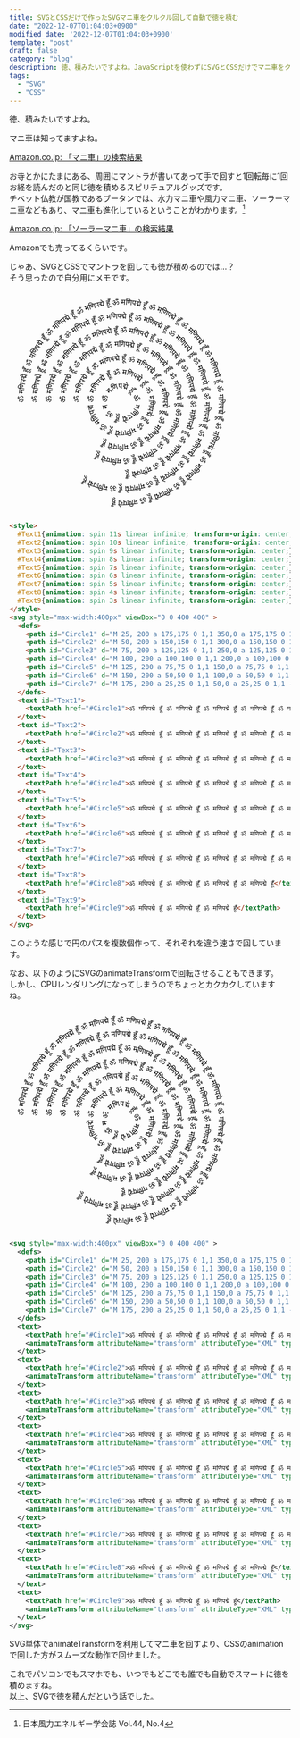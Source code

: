 ```yaml
---
title: SVGとCSSだけで作ったSVGマニ車をクルクル回して自動で徳を積む
date: "2022-12-07T01:04:03+0900"
modified_date: '2022-12-07T01:04:03+0900'
template: "post"
draft: false
category: "blog"
description: 徳、積みたいですよね。JavaScriptを使わずにSVGとCSSだけでマニ車をクルクル回して自動で徳を積みたいこと、ありますよね。僕はあるので自分用にメモです。
tags:
  - "SVG"
  - "CSS"
---
```


徳、積みたいですよね。

マニ車は知ってますよね。

<a target="_blank" href="https://www.amazon.co.jp/gp/search?ie=UTF8&tag=nishidemasami-22&linkCode=ur2&linkId=d1ba0bb31ef3d317b4a5c8ad6af3095d&camp=247&creative=1211&index=aps&keywords=マニ車">Amazon.co.jp: 「マニ車」の検索結果</a>

お寺とかにたまにある、周囲にマントラが書いてあって手で回すと1回転毎に1回お経を読んだのと同じ徳を積めるスピリチュアルグッズです。  
チベット仏教が国教であるブータンでは、水力マニ車や風力マニ車、ソーラーマニ車などもあり、マニ車も進化しているということがわかります。[^1]

<a target="_blank" href="https://www.amazon.co.jp/gp/search?ie=UTF8&tag=nishidemasami-22&linkCode=ur2&linkId=d1ba0bb31ef3d317b4a5c8ad6af3095d&camp=247&creative=1211&index=aps&keywords=ソーラーマニ車">Amazon.co.jp: 「ソーラーマニ車」の検索結果</a>

Amazonでも売ってるくらいです。

[^1]: 日本風力エネルギー学会誌 Vol.44, No.4

じゃあ、SVGとCSSでマントラを回しても徳が積めるのでは…？  
そう思ったので自分用にメモです。

<style>
  #Text1{animation: spin 11s linear infinite; transform-origin: center;}
  #Text2{animation: spin 10s linear infinite; transform-origin: center;}
  #Text3{animation: spin 9s linear infinite; transform-origin: center;}
  #Text4{animation: spin 8s linear infinite; transform-origin: center;}
  #Text5{animation: spin 7s linear infinite; transform-origin: center;}
  #Text6{animation: spin 6s linear infinite; transform-origin: center;}
  #Text7{animation: spin 5s linear infinite; transform-origin: center;}
  #Text8{animation: spin 4s linear infinite; transform-origin: center;}
  #Text9{animation: spin 3s linear infinite; transform-origin: center;}
</style>
<svg style="max-width:400px" viewBox="0 0 400 400" >
  <defs>
    <path id="Circle1" d="M 25, 200 a 175,175 0 1,1 350,0 a 175,175 0 1,1 -350,0" />
    <path id="Circle2" d="M 50, 200 a 150,150 0 1,1 300,0 a 150,150 0 1,1 -300,0" />
    <path id="Circle3" d="M 75, 200 a 125,125 0 1,1 250,0 a 125,125 0 1,1 -250,0" />
    <path id="Circle4" d="M 100, 200 a 100,100 0 1,1 200,0 a 100,100 0 1,1 -200,0" />
    <path id="Circle5" d="M 125, 200 a 75,75 0 1,1 150,0 a 75,75 0 1,1 -150,0" />
    <path id="Circle6" d="M 150, 200 a 50,50 0 1,1 100,0 a 50,50 0 1,1 -100,0" />
    <path id="Circle7" d="M 175, 200 a 25,25 0 1,1 50,0 a 25,25 0 1,1 -50,0" />
  </defs>
  <text id="Text1">
    <textPath href="#Circle1">ॐ मणिपद्मे हूँ ॐ मणिपद्मे हूँ ॐ मणिपद्मे हूँ ॐ मणिपद्मे हूँ ॐ मणिपद्मे हूँ ॐ मणिपद्मे हूँ ॐ मणिपद्मे हूँ ॐ मणिपद्मे हूँ ॐ मणिपद्मे हूँ ॐ मणिपद्मे हूँ ॐ मणिपद्मे हूँ ॐ मणिपद्मे हूँ ॐ मणिपद्मे हूँ</textPath>
  </text>
  <text id="Text2">
    <textPath href="#Circle2">ॐ मणिपद्मे हूँ ॐ मणिपद्मे हूँ ॐ मणिपद्मे हूँ ॐ मणिपद्मे हूँ ॐ मणिपद्मे हूँ ॐ मणिपद्मे हूँ ॐ मणिपद्मे हूँ ॐ मणिपद्मे हूँ ॐ मणिपद्मे हूँ ॐ मणिपद्मे हूँ ॐ मणिपद्मे हूँ ॐ मणिपद्मे हूँ</textPath>
  </text>
  <text id="Text3">
    <textPath href="#Circle3">ॐ मणिपद्मे हूँ ॐ मणिपद्मे हूँ ॐ मणिपद्मे हूँ ॐ मणिपद्मे हूँ ॐ मणिपद्मे हूँ ॐ मणिपद्मे हूँ ॐ मणिपद्मे हूँ ॐ मणिपद्मे हूँ ॐ मणिपद्मे हूँ</textPath>
  </text>
  <text id="Text4">
    <textPath href="#Circle4">ॐ मणिपद्मे हूँ ॐ मणिपद्मे हूँ ॐ मणिपद्मे हूँ ॐ मणिपद्मे हूँ ॐ मणिपद्मे हूँ ॐ मणिपद्मे हूँ ॐ मणिपद्मे हूँ ॐ मणिपद्मे हूँ</textPath>
  </text>
  <text id="Text5">
    <textPath href="#Circle5">ॐ मणिपद्मे हूँ ॐ मणिपद्मे हूँ ॐ मणिपद्मे हूँ ॐ मणिपद्मे हूँ ॐ मणिपद्मे हूँ ॐ मणिपद्मे हूँ</textPath>
  </text>
  <text id="Text6">
    <textPath href="#Circle6">ॐ मणिपद्मे हूँ ॐ मणिपद्मे हूँ ॐ मणिपद्मे हूँ ॐ मणिपद्मे हूँ ॐ मणिपद्मे हूँ ॐ मणिपद्मे हूँ</textPath>
  </text>
  <text id="Text7">
    <textPath href="#Circle7">ॐ मणिपद्मे हूँ ॐ मणिपद्मे हूँ ॐ मणिपद्मे हूँ ॐ मणिपद्मे हूँ ॐ मणिपद्मे हूँ ॐ मणिपद्मे हूँ</textPath>
  </text>
  <text id="Text8">
    <textPath href="#Circle8">ॐ मणिपद्मे हूँ ॐ मणिपद्मे हूँ ॐ मणिपद्मे हूँ ॐ मणिपद्मे हूँ</textPath>
  </text>
  <text id="Text9">
    <textPath href="#Circle9">ॐ मणिपद्मे हूँ ॐ मणिपद्मे हूँ ॐ मणिपद्मे हूँ</textPath>
  </text>
</svg>

```html
<style>
  #Text1{animation: spin 11s linear infinite; transform-origin: center;}
  #Text2{animation: spin 10s linear infinite; transform-origin: center;}
  #Text3{animation: spin 9s linear infinite; transform-origin: center;}
  #Text4{animation: spin 8s linear infinite; transform-origin: center;}
  #Text5{animation: spin 7s linear infinite; transform-origin: center;}
  #Text6{animation: spin 6s linear infinite; transform-origin: center;}
  #Text7{animation: spin 5s linear infinite; transform-origin: center;}
  #Text8{animation: spin 4s linear infinite; transform-origin: center;}
  #Text9{animation: spin 3s linear infinite; transform-origin: center;}
</style>
<svg style="max-width:400px" viewBox="0 0 400 400" >
  <defs>
    <path id="Circle1" d="M 25, 200 a 175,175 0 1,1 350,0 a 175,175 0 1,1 -350,0" />
    <path id="Circle2" d="M 50, 200 a 150,150 0 1,1 300,0 a 150,150 0 1,1 -300,0" />
    <path id="Circle3" d="M 75, 200 a 125,125 0 1,1 250,0 a 125,125 0 1,1 -250,0" />
    <path id="Circle4" d="M 100, 200 a 100,100 0 1,1 200,0 a 100,100 0 1,1 -200,0" />
    <path id="Circle5" d="M 125, 200 a 75,75 0 1,1 150,0 a 75,75 0 1,1 -150,0" />
    <path id="Circle6" d="M 150, 200 a 50,50 0 1,1 100,0 a 50,50 0 1,1 -100,0" />
    <path id="Circle7" d="M 175, 200 a 25,25 0 1,1 50,0 a 25,25 0 1,1 -50,0" />
  </defs>
  <text id="Text1">
    <textPath href="#Circle1">ॐ मणिपद्मे हूँ ॐ मणिपद्मे हूँ ॐ मणिपद्मे हूँ ॐ मणिपद्मे हूँ ॐ मणिपद्मे हूँ ॐ मणिपद्मे हूँ ॐ मणिपद्मे हूँ ॐ मणिपद्मे हूँ ॐ मणिपद्मे हूँ ॐ मणिपद्मे हूँ ॐ मणिपद्मे हूँ ॐ मणिपद्मे हूँ ॐ मणिपद्मे हूँ</textPath>
  </text>
  <text id="Text2">
    <textPath href="#Circle2">ॐ मणिपद्मे हूँ ॐ मणिपद्मे हूँ ॐ मणिपद्मे हूँ ॐ मणिपद्मे हूँ ॐ मणिपद्मे हूँ ॐ मणिपद्मे हूँ ॐ मणिपद्मे हूँ ॐ मणिपद्मे हूँ ॐ मणिपद्मे हूँ ॐ मणिपद्मे हूँ ॐ मणिपद्मे हूँ ॐ मणिपद्मे हूँ</textPath>
  </text>
  <text id="Text3">
    <textPath href="#Circle3">ॐ मणिपद्मे हूँ ॐ मणिपद्मे हूँ ॐ मणिपद्मे हूँ ॐ मणिपद्मे हूँ ॐ मणिपद्मे हूँ ॐ मणिपद्मे हूँ ॐ मणिपद्मे हूँ ॐ मणिपद्मे हूँ ॐ मणिपद्मे हूँ</textPath>
  </text>
  <text id="Text4">
    <textPath href="#Circle4">ॐ मणिपद्मे हूँ ॐ मणिपद्मे हूँ ॐ मणिपद्मे हूँ ॐ मणिपद्मे हूँ ॐ मणिपद्मे हूँ ॐ मणिपद्मे हूँ ॐ मणिपद्मे हूँ ॐ मणिपद्मे हूँ</textPath>
  </text>
  <text id="Text5">
    <textPath href="#Circle5">ॐ मणिपद्मे हूँ ॐ मणिपद्मे हूँ ॐ मणिपद्मे हूँ ॐ मणिपद्मे हूँ ॐ मणिपद्मे हूँ ॐ मणिपद्मे हूँ</textPath>
  </text>
  <text id="Text6">
    <textPath href="#Circle6">ॐ मणिपद्मे हूँ ॐ मणिपद्मे हूँ ॐ मणिपद्मे हूँ ॐ मणिपद्मे हूँ ॐ मणिपद्मे हूँ ॐ मणिपद्मे हूँ</textPath>
  </text>
  <text id="Text7">
    <textPath href="#Circle7">ॐ मणिपद्मे हूँ ॐ मणिपद्मे हूँ ॐ मणिपद्मे हूँ ॐ मणिपद्मे हूँ ॐ मणिपद्मे हूँ ॐ मणिपद्मे हूँ</textPath>
  </text>
  <text id="Text8">
    <textPath href="#Circle8">ॐ मणिपद्मे हूँ ॐ मणिपद्मे हूँ ॐ मणिपद्मे हूँ ॐ मणिपद्मे हूँ</textPath>
  </text>
  <text id="Text9">
    <textPath href="#Circle9">ॐ मणिपद्मे हूँ ॐ मणिपद्मे हूँ ॐ मणिपद्मे हूँ</textPath>
  </text>
</svg>
```

このような感じで円のパスを複数個作って、それぞれを違う速さで回しています。

なお、以下のようにSVGのanimateTransformで回転させることもできます。  
しかし、CPUレンダリングになってしまうのでちょっとカクカクしていますね。

<svg style="max-width:400px" viewBox="0 0 400 400" >
  <defs>
    <path id="Circle1" d="M 25, 200 a 175,175 0 1,1 350,0 a 175,175 0 1,1 -350,0" />
    <path id="Circle2" d="M 50, 200 a 150,150 0 1,1 300,0 a 150,150 0 1,1 -300,0" />
    <path id="Circle3" d="M 75, 200 a 125,125 0 1,1 250,0 a 125,125 0 1,1 -250,0" />
    <path id="Circle4" d="M 100, 200 a 100,100 0 1,1 200,0 a 100,100 0 1,1 -200,0" />
    <path id="Circle5" d="M 125, 200 a 75,75 0 1,1 150,0 a 75,75 0 1,1 -150,0" />
    <path id="Circle6" d="M 150, 200 a 50,50 0 1,1 100,0 a 50,50 0 1,1 -100,0" />
    <path id="Circle7" d="M 175, 200 a 25,25 0 1,1 50,0 a 25,25 0 1,1 -50,0" />
  </defs>
  <text>
    <textPath href="#Circle1">ॐ मणिपद्मे हूँ ॐ मणिपद्मे हूँ ॐ मणिपद्मे हूँ ॐ मणिपद्मे हूँ ॐ मणिपद्मे हूँ ॐ मणिपद्मे हूँ ॐ मणिपद्मे हूँ ॐ मणिपद्मे हूँ ॐ मणिपद्मे हूँ ॐ मणिपद्मे हूँ ॐ मणिपद्मे हूँ ॐ मणिपद्मे हूँ ॐ मणिपद्मे हूँ</textPath>
    <animateTransform attributeName="transform" attributeType="XML" type="rotate" from="0 200,200" to="360 200,200" dur="11s" repeatCount="indefinite" />
  </text>
  <text>
    <textPath href="#Circle2">ॐ मणिपद्मे हूँ ॐ मणिपद्मे हूँ ॐ मणिपद्मे हूँ ॐ मणिपद्मे हूँ ॐ मणिपद्मे हूँ ॐ मणिपद्मे हूँ ॐ मणिपद्मे हूँ ॐ मणिपद्मे हूँ ॐ मणिपद्मे हूँ ॐ मणिपद्मे हूँ ॐ मणिपद्मे हूँ ॐ मणिपद्मे हूँ</textPath>
    <animateTransform attributeName="transform" attributeType="XML" type="rotate" from="0 200,200" to="360 200,200" dur="10s" repeatCount="indefinite" />
  </text>
  <text>
    <textPath href="#Circle3">ॐ मणिपद्मे हूँ ॐ मणिपद्मे हूँ ॐ मणिपद्मे हूँ ॐ मणिपद्मे हूँ ॐ मणिपद्मे हूँ ॐ मणिपद्मे हूँ ॐ मणिपद्मे हूँ ॐ मणिपद्मे हूँ ॐ मणिपद्मे हूँ</textPath>
    <animateTransform attributeName="transform" attributeType="XML" type="rotate" from="0 200,200" to="360 200,200" dur="9s" repeatCount="indefinite" />
  </text>
  <text>
    <textPath href="#Circle4">ॐ मणिपद्मे हूँ ॐ मणिपद्मे हूँ ॐ मणिपद्मे हूँ ॐ मणिपद्मे हूँ ॐ मणिपद्मे हूँ ॐ मणिपद्मे हूँ ॐ मणिपद्मे हूँ ॐ मणिपद्मे हूँ</textPath>
    <animateTransform attributeName="transform" attributeType="XML" type="rotate" from="0 200,200" to="360 200,200" dur="8s" repeatCount="indefinite" />
  </text>
  <text>
    <textPath href="#Circle5">ॐ मणिपद्मे हूँ ॐ मणिपद्मे हूँ ॐ मणिपद्मे हूँ ॐ मणिपद्मे हूँ ॐ मणिपद्मे हूँ ॐ मणिपद्मे हूँ</textPath>
    <animateTransform attributeName="transform" attributeType="XML" type="rotate" from="0 200,200" to="360 200,200" dur="7s" repeatCount="indefinite" />
  </text>
  <text>
    <textPath href="#Circle6">ॐ मणिपद्मे हूँ ॐ मणिपद्मे हूँ ॐ मणिपद्मे हूँ ॐ मणिपद्मे हूँ ॐ मणिपद्मे हूँ ॐ मणिपद्मे हूँ</textPath>
    <animateTransform attributeName="transform" attributeType="XML" type="rotate" from="0 200,200" to="360 200,200" dur="6s" repeatCount="indefinite" />
  </text>
  <text>
    <textPath href="#Circle7">ॐ मणिपद्मे हूँ ॐ मणिपद्मे हूँ ॐ मणिपद्मे हूँ ॐ मणिपद्मे हूँ ॐ मणिपद्मे हूँ ॐ मणिपद्मे हूँ</textPath>
    <animateTransform attributeName="transform" attributeType="XML" type="rotate" from="0 200,200" to="360 200,200" dur="5s" repeatCount="indefinite" />
  </text>
  <text>
    <textPath href="#Circle8">ॐ मणिपद्मे हूँ ॐ मणिपद्मे हूँ ॐ मणिपद्मे हूँ ॐ मणिपद्मे हूँ</textPath>
    <animateTransform attributeName="transform" attributeType="XML" type="rotate" from="0 200,200" to="360 200,200" dur="4s" repeatCount="indefinite" />
  </text>
  <text>
    <textPath href="#Circle9">ॐ मणिपद्मे हूँ ॐ मणिपद्मे हूँ ॐ मणिपद्मे हूँ</textPath>
    <animateTransform attributeName="transform" attributeType="XML" type="rotate" from="0 200,200" to="360 200,200" dur="3s" repeatCount="indefinite" />
  </text>
</svg>

```xml
<svg style="max-width:400px" viewBox="0 0 400 400" >
  <defs>
    <path id="Circle1" d="M 25, 200 a 175,175 0 1,1 350,0 a 175,175 0 1,1 -350,0" />
    <path id="Circle2" d="M 50, 200 a 150,150 0 1,1 300,0 a 150,150 0 1,1 -300,0" />
    <path id="Circle3" d="M 75, 200 a 125,125 0 1,1 250,0 a 125,125 0 1,1 -250,0" />
    <path id="Circle4" d="M 100, 200 a 100,100 0 1,1 200,0 a 100,100 0 1,1 -200,0" />
    <path id="Circle5" d="M 125, 200 a 75,75 0 1,1 150,0 a 75,75 0 1,1 -150,0" />
    <path id="Circle6" d="M 150, 200 a 50,50 0 1,1 100,0 a 50,50 0 1,1 -100,0" />
    <path id="Circle7" d="M 175, 200 a 25,25 0 1,1 50,0 a 25,25 0 1,1 -50,0" />
  </defs>
  <text>
    <textPath href="#Circle1">ॐ मणिपद्मे हूँ ॐ मणिपद्मे हूँ ॐ मणिपद्मे हूँ ॐ मणिपद्मे हूँ ॐ मणिपद्मे हूँ ॐ मणिपद्मे हूँ ॐ मणिपद्मे हूँ ॐ मणिपद्मे हूँ ॐ मणिपद्मे हूँ ॐ मणिपद्मे हूँ ॐ मणिपद्मे हूँ ॐ मणिपद्मे हूँ ॐ मणिपद्मे हूँ</textPath>
    <animateTransform attributeName="transform" attributeType="XML" type="rotate" from="0 200,200" to="360 200,200" dur="11s" repeatCount="indefinite" />
  </text>
  <text>
    <textPath href="#Circle2">ॐ मणिपद्मे हूँ ॐ मणिपद्मे हूँ ॐ मणिपद्मे हूँ ॐ मणिपद्मे हूँ ॐ मणिपद्मे हूँ ॐ मणिपद्मे हूँ ॐ मणिपद्मे हूँ ॐ मणिपद्मे हूँ ॐ मणिपद्मे हूँ ॐ मणिपद्मे हूँ ॐ मणिपद्मे हूँ ॐ मणिपद्मे हूँ</textPath>
    <animateTransform attributeName="transform" attributeType="XML" type="rotate" from="0 200,200" to="360 200,200" dur="10s" repeatCount="indefinite" />
  </text>
  <text>
    <textPath href="#Circle3">ॐ मणिपद्मे हूँ ॐ मणिपद्मे हूँ ॐ मणिपद्मे हूँ ॐ मणिपद्मे हूँ ॐ मणिपद्मे हूँ ॐ मणिपद्मे हूँ ॐ मणिपद्मे हूँ ॐ मणिपद्मे हूँ ॐ मणिपद्मे हूँ</textPath>
    <animateTransform attributeName="transform" attributeType="XML" type="rotate" from="0 200,200" to="360 200,200" dur="9s" repeatCount="indefinite" />
  </text>
  <text>
    <textPath href="#Circle4">ॐ मणिपद्मे हूँ ॐ मणिपद्मे हूँ ॐ मणिपद्मे हूँ ॐ मणिपद्मे हूँ ॐ मणिपद्मे हूँ ॐ मणिपद्मे हूँ ॐ मणिपद्मे हूँ ॐ मणिपद्मे हूँ</textPath>
    <animateTransform attributeName="transform" attributeType="XML" type="rotate" from="0 200,200" to="360 200,200" dur="8s" repeatCount="indefinite" />
  </text>
  <text>
    <textPath href="#Circle5">ॐ मणिपद्मे हूँ ॐ मणिपद्मे हूँ ॐ मणिपद्मे हूँ ॐ मणिपद्मे हूँ ॐ मणिपद्मे हूँ ॐ मणिपद्मे हूँ</textPath>
    <animateTransform attributeName="transform" attributeType="XML" type="rotate" from="0 200,200" to="360 200,200" dur="7s" repeatCount="indefinite" />
  </text>
  <text>
    <textPath href="#Circle6">ॐ मणिपद्मे हूँ ॐ मणिपद्मे हूँ ॐ मणिपद्मे हूँ ॐ मणिपद्मे हूँ ॐ मणिपद्मे हूँ ॐ मणिपद्मे हूँ</textPath>
    <animateTransform attributeName="transform" attributeType="XML" type="rotate" from="0 200,200" to="360 200,200" dur="6s" repeatCount="indefinite" />
  </text>
  <text>
    <textPath href="#Circle7">ॐ मणिपद्मे हूँ ॐ मणिपद्मे हूँ ॐ मणिपद्मे हूँ ॐ मणिपद्मे हूँ ॐ मणिपद्मे हूँ ॐ मणिपद्मे हूँ</textPath>
    <animateTransform attributeName="transform" attributeType="XML" type="rotate" from="0 200,200" to="360 200,200" dur="5s" repeatCount="indefinite" />
  </text>
  <text>
    <textPath href="#Circle8">ॐ मणिपद्मे हूँ ॐ मणिपद्मे हूँ ॐ मणिपद्मे हूँ ॐ मणिपद्मे हूँ</textPath>
    <animateTransform attributeName="transform" attributeType="XML" type="rotate" from="0 200,200" to="360 200,200" dur="4s" repeatCount="indefinite" />
  </text>
  <text>
    <textPath href="#Circle9">ॐ मणिपद्मे हूँ ॐ मणिपद्मे हूँ ॐ मणिपद्मे हूँ</textPath>
    <animateTransform attributeName="transform" attributeType="XML" type="rotate" from="0 200,200" to="360 200,200" dur="3s" repeatCount="indefinite" />
  </text>
</svg>
```

SVG単体でanimateTransformを利用してマニ車を回すより、CSSのanimationで回した方がスムーズな動作で回せました。

これでパソコンでもスマホでも、いつでもどこでも誰でも自動でスマートに徳を積めますね。  
以上、SVGで徳を積んだという話でした。
